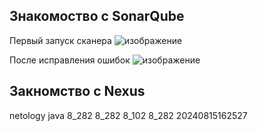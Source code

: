## Знакомоство с SonarQube
Первый запуск сканера
![изображение](https://github.com/user-attachments/assets/f0c2bb80-1756-4672-bf10-8757b605b290)

После исправления ошибок
![изображение](https://github.com/user-attachments/assets/118f778d-5ce9-4d96-915f-007265a03a0b)

## Закномство с Nexus
<metadata modelVersion="1.1.0">
<groupId>netology</groupId>
<artifactId>java</artifactId>
<versioning>
<latest>8_282</latest>
<release>8_282</release>
<versions>
<version>8_102</version>
<version>8_282</version>
</versions>
<lastUpdated>20240815162527</lastUpdated>
</versioning>
</metadata>

